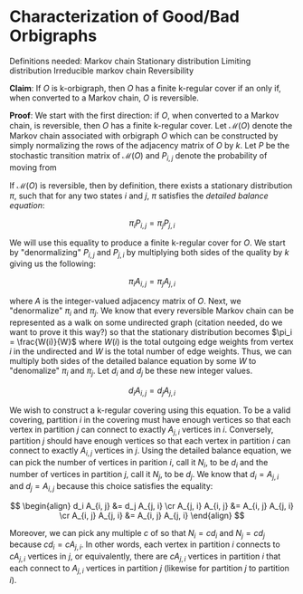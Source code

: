 Characterization of Good/Bad Orbigraphs
=========================================================

Definitions needed:
Markov chain
Stationary distribution
Limiting distribution
Irreducible markov chain
Reversibility

**Claim**:
If $O$ is k-orbigraph, then $O$ has a finite k-regular cover if an only if, when converted to a Markov chain, $O$ is reversible.

**Proof**:
We start with the first direction: if $O$, when converted to a Markov chain, is reversible, then $O$ has a finite k-regular cover. Let $\mathcal{M}(O)$ denote the Markov chain associated with orbigraph $O$ which can be constructed by simply normalizing the rows of the adjacency matrix of $O$ by $k$. Let $P$ be the stochastic transition matrix of $\mathcal{M}(O)$ and $P_{i,j}$ denote the probability of moving from 

If $\mathcal{M}(O)$ is reversible, then by definition, there exists a stationary distribution $\pi$, such that for any two states $i$ and $j$, $\pi$ satisfies the $\textit{detailed balance equation}$:

$$
\pi_i P_{i, j} = \pi_j P_{j, i}
$$

We will use this equality to produce a finite k-regular cover for $O$. We start by "denormalizing" $P_{i,j}$ and $P_{j, i}$ by multiplying both sides of the quality by $k$ giving us the following:

$$
\pi_i A_{i, j} = \pi_j A_{j,i}
$$

where $A$ is the integer-valued adjacency matrix of $O$. Next, we "denormalize" $\pi_i$ and $\pi_j$. We know that every reversible Markov chain can be represented as a walk on some undirected graph (citation needed, do we want to prove it this way?) so that the stationary distribution becomes $\pi_i = \frac{W(i)}{W}$ where $W(i)$ is the total outgoing edge weights from vertex $i$ in the undirected and $W$ is the total number of edge weights. Thus, we can multiply both sides of the detailed balance equation by some $W$ to "denomalize" $\pi_i$ and $\pi_j$. Let $d_i$ and $d_j$ be these new integer values.

$$
d_i A_{i, j} = d_j A_{j, i}
$$

We wish to construct a k-regular covering using this equation. To be a valid covering, partition $i$ in the covering must have enough vertices so that each vertex in partition $j$ can connect to exactly $A_{j, i}$ vertices in $i$. Conversely, partition $j$ should have enough vertices so that each vertex in partition $i$ can connect to exactly $A_{i, j}$ vertices in $j$. Using the detailed balance equation, we can pick the number of vertices in parition $i$, call it $N_i$, to be $d_i$ and the number of vertices in partition $j$, call it $N_j$, to be $d_j$. We know that $d_i = A_{j,i}$ and $d_j = A_{i, j}$ because this choice satisfies the equality:

$$
\begin{align}
	d_i A_{i, j} 	  &= d_j A_{j, i} \cr
	A_{j, i} A_{i, j} &= A_{i, j} A_{j, i} \cr
	A_{i, j} A_{j, i} &= A_{i, j} A_{j, i}
\end{align}
$$

Moreover, we can pick any multiple $c$ of so that $N_i = c d_i$ and $N_j = c d_j$ because $c d_i = c A_{j, i}$. In other words, each vertex in partition $i$ connects to $c A_{j, i}$ vertices in $j$, or equivalently, there are $c A_{j, i}$ vertices in partition $i$ that each connect to $A_{j, i}$ vertices in partition $j$ (likewise for partition $j$ to partition $i$). 